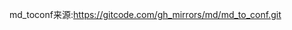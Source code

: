 md_toconf来源:https://gitcode.com/gh_mirrors/md/md_to_conf.git

[快速生成详细设计接口文档说明]: python\used.md
[快速生成代码注释文档说明]: src\main\resources\Readme.md



